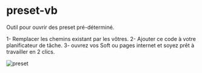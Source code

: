 # preset-vb
Outil pour ouvrir des preset pré-déterminé.

1- Remplacer les chemins existant par les vôtres.
2- Ajouter ce code à votre planificateur de tâche.
3- ouvrez vos Soft ou pages internet et soyez prêt à travailler en 2 clics.

![preset](https://user-images.githubusercontent.com/61543927/175936854-e52f52b7-db64-4ef4-a960-a3c83ab37273.png)
